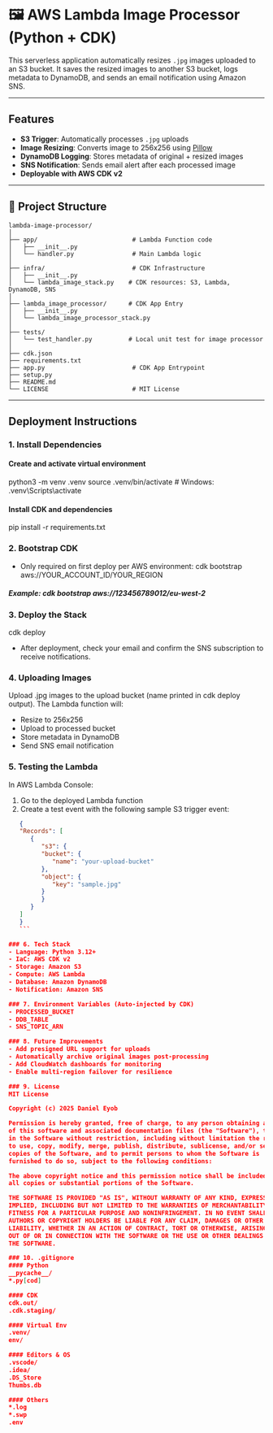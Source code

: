 # 🖼️ AWS Lambda Image Processor (Python + CDK)

This serverless application automatically resizes `.jpg` images uploaded to an S3 bucket. It saves the resized images to another S3 bucket, logs metadata to DynamoDB, and sends an email notification using Amazon SNS.

---

## Features

-  **S3 Trigger**: Automatically processes `.jpg` uploads
-  **Image Resizing**: Converts image to 256x256 using [Pillow](https://python-pillow.org)
-  **DynamoDB Logging**: Stores metadata of original + resized images
-  **SNS Notification**: Sends email alert after each processed image
-  **Deployable with AWS CDK v2**

---

## 📁 Project Structure

```text
lambda-image-processor/
│
├── app/                          # Lambda Function code
│   ├── __init__.py
│   └── handler.py                # Main Lambda logic
│
├── infra/                        # CDK Infrastructure
│   ├── __init__.py
│   └── lambda_image_stack.py    # CDK resources: S3, Lambda, DynamoDB, SNS
│
├── lambda_image_processor/      # CDK App Entry
│   ├── __init__.py
│   └── lambda_image_processor_stack.py
│
├── tests/
│   └── test_handler.py          # Local unit test for image processor
│
├── cdk.json
├── requirements.txt
├── app.py                        # CDK App Entrypoint
├── setup.py                      
├── README.md
└── LICENSE                       # MIT License
```
---
## Deployment Instructions
### 1. Install Dependencies

#### Create and activate virtual environment
python3 -m venv .venv
source .venv/bin/activate        # Windows: .venv\Scripts\activate

#### Install CDK and dependencies
pip install -r requirements.txt

### 2. Bootstrap CDK
   * Only required on first deploy per AWS environment:
cdk bootstrap aws://YOUR_ACCOUNT_ID/YOUR_REGION
##### Example: cdk bootstrap aws://123456789012/eu-west-2

### 3. Deploy the Stack

cdk deploy
   -  After deployment, check your email and confirm the SNS subscription to receive notifications.

### 4. Uploading Images
Upload .jpg images to the upload bucket (name printed in cdk deploy output). The Lambda function will:

   - Resize to 256x256
   - Upload to processed bucket
   - Store metadata in DynamoDB
   - Send SNS email notification

### 5. Testing the Lambda
In AWS Lambda Console:
   1. Go to the deployed Lambda function
   2. Create a test event with the following sample S3 trigger event:
   
   ```json
      {
      "Records": [
         {
            "s3": {
            "bucket": {
               "name": "your-upload-bucket"
            },
            "object": {
               "key": "sample.jpg"
            }
            }
         }
      ]
      }
      ```

### 6. Tech Stack
   - Language: Python 3.12+
   - IaC: AWS CDK v2
   - Storage: Amazon S3
   - Compute: AWS Lambda
   - Database: Amazon DynamoDB
   - Notification: Amazon SNS

### 7. Environment Variables (Auto-injected by CDK)
   - PROCESSED_BUCKET
   - DDB_TABLE
   - SNS_TOPIC_ARN

### 8. Future Improvements
   - Add presigned URL support for uploads
   - Automatically archive original images post-processing
   - Add CloudWatch dashboards for monitoring
   - Enable multi-region failover for resilience

### 9. License
MIT License

Copyright (c) 2025 Daniel Eyob

Permission is hereby granted, free of charge, to any person obtaining a copy
of this software and associated documentation files (the "Software"), to deal
in the Software without restriction, including without limitation the rights
to use, copy, modify, merge, publish, distribute, sublicense, and/or sell
copies of the Software, and to permit persons to whom the Software is
furnished to do so, subject to the following conditions:

The above copyright notice and this permission notice shall be included in
all copies or substantial portions of the Software.

THE SOFTWARE IS PROVIDED "AS IS", WITHOUT WARRANTY OF ANY KIND, EXPRESS OR
IMPLIED, INCLUDING BUT NOT LIMITED TO THE WARRANTIES OF MERCHANTABILITY,
FITNESS FOR A PARTICULAR PURPOSE AND NONINFRINGEMENT. IN NO EVENT SHALL THE
AUTHORS OR COPYRIGHT HOLDERS BE LIABLE FOR ANY CLAIM, DAMAGES OR OTHER
LIABILITY, WHETHER IN AN ACTION OF CONTRACT, TORT OR OTHERWISE, ARISING FROM,
OUT OF OR IN CONNECTION WITH THE SOFTWARE OR THE USE OR OTHER DEALINGS IN
THE SOFTWARE.

### 10. .gitignore
#### Python
__pycache__/
*.py[cod]

#### CDK
cdk.out/
.cdk.staging/

#### Virtual Env
.venv/
env/

#### Editors & OS
.vscode/
.idea/
.DS_Store
Thumbs.db

#### Others
*.log
*.swp
.env

